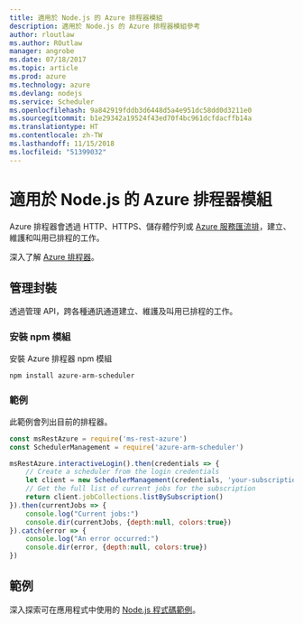```yaml
---
title: 適用於 Node.js 的 Azure 排程器模組
description: 適用於 Node.js 的 Azure 排程器模組參考
author: rloutlaw
ms.author: ROutlaw
manager: angrobe
ms.date: 07/18/2017
ms.topic: article
ms.prod: azure
ms.technology: azure
ms.devlang: nodejs
ms.service: Scheduler
ms.openlocfilehash: 9a842919fddb3d6448d5a4e951dc58dd0d3211e0
ms.sourcegitcommit: b1e29342a19524f43ed70f4bc961dcfdacffb14a
ms.translationtype: HT
ms.contentlocale: zh-TW
ms.lasthandoff: 11/15/2018
ms.locfileid: "51399032"
---
```

# <a name="azure-scheduler-modules-for-nodejs"></a>適用於 Node.js 的 Azure 排程器模組

Azure 排程器會透過 HTTP、HTTPS、儲存體佇列或 [Azure 服務匯流排](/azure/service-bus-messaging/service-bus-messaging-overview)，建立、維護和叫用已排程的工作。

深入了解 [Azure 排程器](/azure/scheduler/scheduler-intro)。

## <a name="management-package"></a>管理封裝

透過管理 API，跨各種通訊通道建立、維護及叫用已排程的工作。

### <a name="install-the-npm-module"></a>安裝 npm 模組

安裝 Azure 排程器 npm 模組

```bash
npm install azure-arm-scheduler
```

### <a name="example"></a>範例

此範例會列出目前的排程器。

```javascript
const msRestAzure = require('ms-rest-azure')
const SchedulerManagement = require('azure-arm-scheduler')

msRestAzure.interactiveLogin().then(credentials => {
    // Create a scheduler from the login credentials
    let client = new SchedulerManagement(credentials, 'your-subscription-id')
    // Get the full list of current jobs for the subscription
    return client.jobCollections.listBySubscription()
}).then(currentJobs => {
    console.log("Current jobs:")
    console.dir(currentJobs, {depth:null, colors:true})
}).catch(error => {
    console.log("An error occurred:")
    console.dir(error, {depth:null, colors:true})
})
```

## <a name="samples"></a>範例

深入探索可在應用程式中使用的 [Node.js 程式碼範例](https://azure.microsoft.com/resources/samples/?platform=nodejs)。
